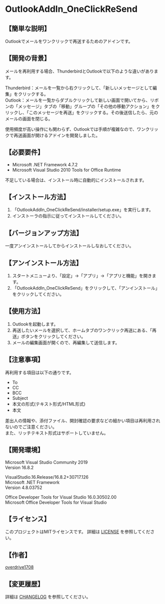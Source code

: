 # OutlookAddIn_OneClickReSend

## 【簡単な説明】

Outlookでメールをワンクリックで再送するためのアドインです。 

## 【開発の背景】

メールを再利用する場合、ThunderbirdとOutlookで以下のような違いがあります。  

Thunderbird：メールを一覧から右クリックして、「新しいメッセージとして編集」をクリックする。  
Outlook：メールを一覧からダブルクリックして新しい画面で開いてから、リボンの「メッセージ」タブの「移動」グループの「その他の移動アクション」をクリックし、「このメッセージを再送」をクリックする。その後送信したら、元のメールの画面を閉じる。  

使用頻度が高い操作にも関わらず、Outlookでは手順が複雑なので、ワンクリックで再送画面が開けるアドインを開発しました。

## 【必要要件】

- Microsoft .NET Framework 4.7.2
- Microsoft Visual Studio 2010 Tools for Office Runtime

不足している場合は、インストール時に自動的にインストールされます。

## 【インストール方法】

1. 「OutlookAddIn_OneClickReSend/installer/setup.exe」を実行します。
1. インストーラの指示に従ってインストールしてください。

## 【バージョンアップ方法】

一度アンインストールしてからインストールしなおしてください。

## 【アンインストール方法】

1. スタートメニューより、「設定」→「アプリ」→「アプリと機能」を開きます。
1. 「OutlookAddIn_OneClickReSend」をクリックして、「アンインストール」をクリックしてください。

## 【使用方法】

1. Outlookを起動します。
1. 再送したいメールを選択して、ホームタブのワンクリック再送にある、「再送」ボタンをクリックしてください。
1. メールの編集画面が開くので、再編集して送信します。

## 【注意事項】

再利用する項目は以下の通りです。

- To
- CC
- BCC
- Subject
- 本文の形式(テキスト形式/HTML形式)
- 本文

差出人の情報や、添付ファイル、開封確認の要求などの細かい項目は再利用されないのでご注意ください。  
また、リッチテキスト形式はサポートしていません。

## 【開発環境】
Microsoft Visual Studio Community 2019  
Version 16.8.2  

VisualStudio.16.Release/16.8.2+30717.126  
Microsoft .NET Framework  
Version 4.8.03752  

Office Developer Tools for Visual Studio   16.0.30502.00  
Microsoft Office Developer Tools for Visual Studio  

## 【ライセンス】

このプロジェクトはMITライセンスです。
詳細は [LICENSE](LICENSE) を参照してください。

## 【作者】

[overdrive1708](https://github.com/overdrive1708)

## 【変更履歴】

詳細は [CHANGELOG](CHANGELOG.md) を参照してください。